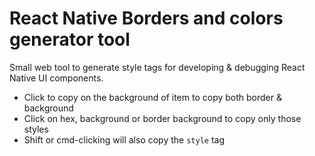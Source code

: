 # React Native Borders and colors generator tool

Small web tool to generate style tags for developing & debugging React Native UI components.

- Click to copy on the background of item to copy both border & background
- Click on hex, background or border background to copy only those styles
- Shift or cmd-clicking will also copy the `style` tag